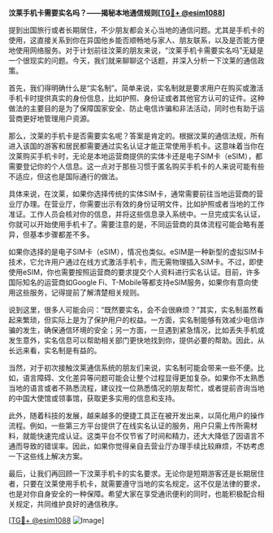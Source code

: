 **汶莱手机卡需要实名吗？——揭秘本地通信规则[[TG💪+ @esim1088](https://t.me/s/esim1088)]**

提到出国旅行或者长期居住，不少朋友都会关心当地的通信问题。尤其是手机卡的使用，这直接关系到你在异国他乡能否顺畅地与家人、朋友联系，以及是否能方便地使用网络服务。对于计划前往汶莱的朋友来说，“汶莱手机卡需要实名吗”无疑是一个很现实的问题。今天，我们就来聊聊这个话题，并深入分析一下汶莱的通信政策。

首先，我们得明确什么是“实名制”。简单来说，实名制就是要求用户在购买或激活手机卡时提供真实的身份信息，比如护照、身份证或者其他官方认可的证件。这种做法的主要目的是为了保障国家安全、防止电信诈骗和非法活动，同时也有助于运营商更好地管理用户资源。

那么，汶莱的手机卡是否需要实名呢？答案是肯定的。根据汶莱的通信法规，所有进入该国的游客和居民都需要通过实名认证才能正常使用手机卡。这意味着当你在汶莱购买手机卡时，无论是本地运营商提供的实体卡还是电子SIM卡（eSIM），都需要登记你的个人信息。这一点对于那些习惯于匿名购买手机卡的人来说可能有些不适应，但这也是国际通行的做法。

具体来说，在汶莱，如果你选择传统的实体SIM卡，通常需要前往当地运营商的营业厅办理。在营业厅，你需要出示有效的身份证明文件，比如护照或者当地的工作准证。工作人员会核对你的信息，并将这些信息录入系统中。一旦完成实名认证，你就可以开始使用手机卡了。需要注意的是，不同运营商的具体流程可能会略有差异，但基本步骤都差不多。

如果你选择的是电子SIM卡（eSIM），情况也类似。eSIM是一种新型的虚拟SIM卡技术，它允许用户通过在线方式激活手机卡，而无需物理插入SIM卡。不过，即使使用eSIM，你也需要按照运营商的要求提交个人资料进行实名认证。目前，许多国际知名的运营商如Google Fi、T-Mobile等都支持eSIM服务，如果你有意向使用这些服务，记得提前了解清楚相关规则。

说到这里，很多人可能会问：“既然要实名，会不会很麻烦？”其实，实名制虽然看起来繁琐，但实际上是为了保护用户的权益。一方面，实名制能够有效减少电信诈骗的发生，确保通信环境的安全；另一方面，一旦遇到紧急情况，比如丢失手机或发生意外，实名信息可以帮助相关部门更快地找到你，提供必要的帮助。因此，从长远来看，实名制是有益的。

当然，对于初次接触汶莱通信系统的朋友们来说，实名制可能会带来一些不便。比如，语言障碍、文化差异等问题可能会让整个过程显得更加复杂。如果你不太熟悉当地的语言或者不熟悉流程，建议找一位熟悉情况的朋友帮忙，或者提前咨询当地的中国大使馆或领事馆，获取更多实用的信息和支持。

此外，随着科技的发展，越来越多的便捷工具正在被开发出来，以简化用户的操作流程。例如，一些第三方平台提供了在线实名认证的服务，用户只需上传所需材料，就能快速完成认证。这类平台不仅节省了时间和精力，还大大降低了因语言不通而导致的错误率。因此，如果你觉得亲自去营业厅办理手续比较麻烦，不妨考虑一下这些线上解决方案。

最后，让我们再回顾一下汶莱手机卡的实名要求。无论你是短期游客还是长期居住者，只要在汶莱使用手机卡，就需要遵守当地的实名规定。这不仅是法律的要求，也是对你自身安全的一种保障。希望大家在享受通讯便利的同时，也能积极配合相关规定，共同维护良好的通信秩序。

[[TG💪+ @esim1088](https://t.me/s/esim1088) ![Image](https://i.postimg.cc/4NQfJmqS/Snipaste-2025-05-13-00-14-12.png)]